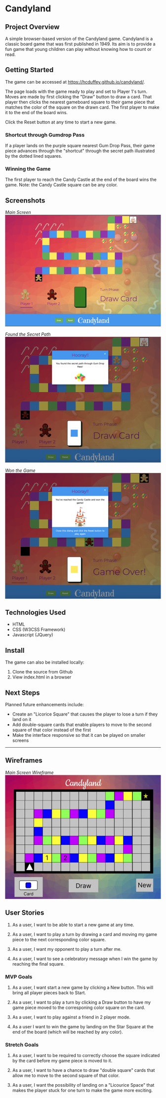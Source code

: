 # Candyland

## Project Overview

A simple browser-based version of the Candyland game. Candyland is a classic board game that was first published in 1949. Its aim is to provide a fun game that young children can play without knowing how to count or read.

## Getting Started

The game can be accessed at https://hcduffey.github.io/candyland/.

The page loads with the game ready to play and set to Player 1's turn. Moves are made by first clicking the "Draw" button to draw a card. That player then clicks the nearest gameboard square to their game piece that matches the color of the square on the drawn card. The first player to make it to the end of the board wins.

Click the Reset button at any time to start a new game.

### Shortcut through Gumdrop Pass

If a player lands on the purple square nearest Gum Drop Pass, their game piece advances through the "shortcut" through the secret path illustrated by the dotted lined squares.

### Winning the Game

The first player to reach the Candy Castle at the end of the board wins the game. Note: the Candy Castle square can be any color.

## Screenshots

_Main Screen_
![image](images/screen_shot.png)

_Found the Secret Path_
![image](images/screen_shot_secret.png)

_Won the Game_
![image](images/screen_shot_win.png)

## Technologies Used

- HTML
- CSS (W3CSS Framework)
- Javascript (JQuery)

## Install

The game can also be installed locally:

1. Clone the source from Github
2. View index.html in a browser

## Next Steps

Planned future enhancements include:

- Create an "Licorice Square" that causes the player to lose a turn if they land on it
- Add double-square cards that enable players to move to the second square of that color instead of the first
- Make the interface responsive so that it can be played on smaller screens

***

## Wireframes

_Main Screen Wireframe_
![image](images/Candyland-Wireframe_main.jpg)

## User Stories

1. As a user, I want to be able to start a new game at any time.

2. As a user, I want to play a turn by drawing a card and moving my game piece to the next corresponding color square.

3. As a user, I want my opponent to play a turn after me.

4. As a user, I want to see a celebratory message when I win the game by reaching the final square.

### MVP Goals

1. As a user, I want start a new game by clicking a New button. This will bring all player pieces back to Start.

2. As a user, I want to play a turn by clicking a Draw button to have my game piece moved to the corresponing color square on the card.

3. As a user, I want to play against a friend in 2 player mode.

4. As a user I want to win the game by landing on the Star Square at the end of the board (which will be reached by any color).

### Stretch Goals

1. As a user, I want to be required to correctly choose the square indicated by the card before my game piece is moved to it.

2. As a user, I want to have a chance to draw "double square" cards that allow me to move to the second square of that color.

3. As a user, I want the possibility of landing on a "Licourice Space" that makes the player stuck for one turn to make the game more exciting.
